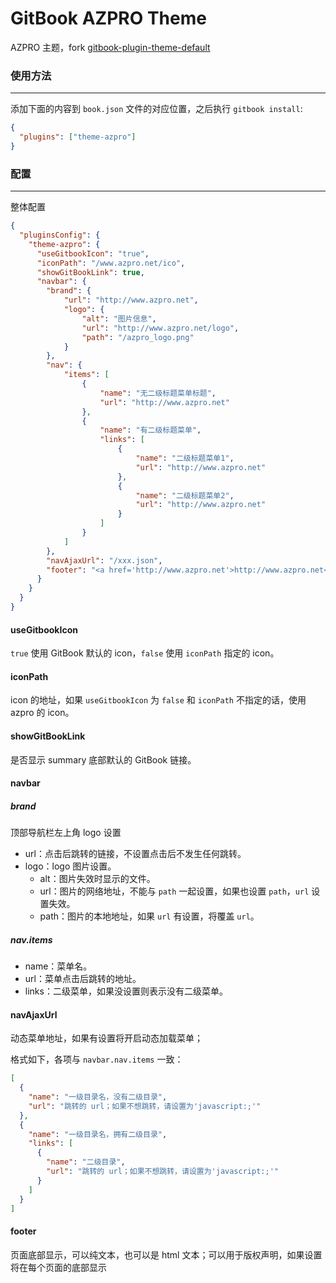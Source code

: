# GitBook AZPRO Theme

AZPRO 主题，fork [gitbook-plugin-theme-default](https://github.com/GitbookIO/theme-default)

### 使用方法

---

添加下面的内容到 `book.json` 文件的对应位置，之后执行 `gitbook install`:

``` json
{
  "plugins": ["theme-azpro"]
}
```

### 配置

---

整体配置

``` json
{
  "pluginsConfig": {
    "theme-azpro": {
      "useGitbookIcon": "true",
      "iconPath": "/www.azpro.net/ico",
      "showGitBookLink": true,
      "navbar": {
        "brand": {
            "url": "http://www.azpro.net",
            "logo": {
                "alt": "图片信息",
                "url": "http://www.azpro.net/logo",
                "path": "/azpro_logo.png"
            }
        },
        "nav": {
            "items": [
                {
                    "name": "无二级标题菜单标题",
                    "url": "http://www.azpro.net"
                },
                {
                    "name": "有二级标题菜单",
                    "links": [
                        {
                            "name": "二级标题菜单1",
                            "url": "http://www.azpro.net"
                        },
                        {
                            "name": "二级标题菜单2",
                            "url": "http://www.azpro.net"
                        }
                    ]
                }
            ]
        },
        "navAjaxUrl": "/xxx.json",
        "footer": "<a href='http://www.azpro.net'>http://www.azpro.net<a>"
      }
    }
  }
}
```

#### useGitbookIcon

`true` 使用 GitBook 默认的 icon，`false` 使用 `iconPath` 指定的 icon。

#### iconPath

icon 的地址，如果 `useGitbookIcon` 为 `false` 和 `iconPath` 不指定的话，使用 azpro 的 icon。

#### showGitBookLink

是否显示 summary 底部默认的 GitBook 链接。

#### navbar

##### brand

顶部导航栏左上角 logo 设置

* url：点击后跳转的链接，不设置点击后不发生任何跳转。
* logo：logo 图片设置。
    * alt：图片失效时显示的文件。
    * url：图片的网络地址，不能与 `path` 一起设置，如果也设置 `path`，`url` 设置失效。
    * path：图片的本地地址，如果 `url` 有设置，将覆盖 `url`。

##### nav.items

* name：菜单名。
* url：菜单点击后跳转的地址。
* links：二级菜单，如果没设置则表示没有二级菜单。

#### navAjaxUrl

动态菜单地址，如果有设置将开启动态加载菜单；

格式如下，各项与 `navbar.nav.items` 一致：

``` json
[
  {
    "name": "一级目录名，没有二级目录",
    "url": "跳转的 url；如果不想跳转，请设置为'javascript:;'"
  },
  {
    "name": "一级目录名，拥有二级目录",
    "links": [
      {
        "name": "二级目录",
        "url": "跳转的 url；如果不想跳转，请设置为'javascript:;'"
      }
    ]
  }
]
```

#### footer

页面底部显示，可以纯文本，也可以是 html 文本；可以用于版权声明，如果设置将在每个页面的底部显示
